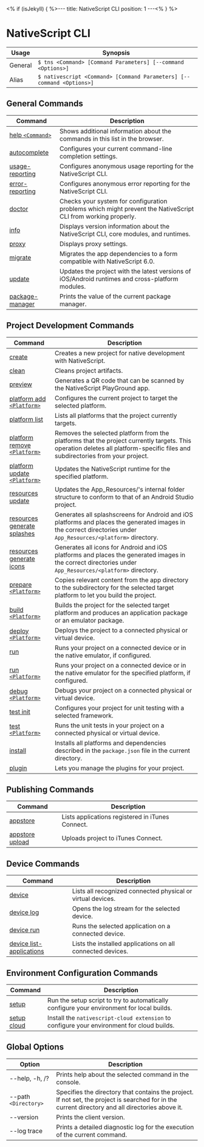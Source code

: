<% if (isJekyll) { %>---
title: NativeScript CLI
position: 1
---<% } %>

# NativeScript CLI

Usage | Synopsis
------|-------
General | `$ tns <Command> [Command Parameters] [--command <Options>]`
Alias | `$ nativescript <Command> [Command Parameters] [--command <Options>]`

## General Commands

Command | Description
-------|----------
[help `<Command>`](general/help.html) | Shows additional information about the commands in this list in the browser.
[autocomplete](general/autocomplete.html) | Configures your current command-line completion settings.
[usage-reporting](general/usage-reporting.html) | Configures anonymous usage reporting for the NativeScript CLI.
[error-reporting](general/error-reporting.html) | Configures anonymous error reporting for the NativeScript CLI.
[doctor](general/doctor.html) | Checks your system for configuration problems which might prevent the NativeScript CLI from working properly.
[info](general/info.html) | Displays version information about the NativeScript CLI, core modules, and runtimes.
[proxy](general/proxy.html) | Displays proxy settings.
[migrate](general/migrate.html) | Migrates the app dependencies to a form compatible with NativeScript 6.0.
[update](general/update.html) | Updates the project with the latest versions of iOS/Android runtimes and cross-platform modules.
[package-manager](general/package-manager.html) | Prints the value of the current package manager.

## Project Development Commands
Command | Description
---|---
[create](project/creation/create.html) | Creates a new project for native development with NativeScript.
[clean](general/clean.html) | Cleans project artifacts.
[preview](project/testing/preview.html) | Generates a QR code that can be scanned by the NativeScript PlayGround app.
[platform add `<Platform>`](project/configuration/platform-add.html) | Configures the current project to target the selected platform.
[platform list](project/configuration/platform.html) | Lists all platforms that the project currently targets.
[platform remove `<Platform>`](project/configuration/platform-remove.html) | Removes the selected platform from the platforms that the project currently targets. This operation deletes all platform-specific files and subdirectories from your project.
[platform update `<Platform>`](project/configuration/platform-update.html) | Updates the NativeScript runtime for the specified platform.
[resources update](project/configuration/resources/resources-update.html) | Updates the App_Resources/<platform>'s internal folder structure to conform to that of an Android Studio project.
[resources generate splashes](project/configuration/resources/resources-generate-splashes.html) | Generates all splashscreens for Android and iOS platforms and places the generated images in the correct directories under `App_Resources/<platform>` directory.
[resources generate icons](project/configuration/resources/resources-generate-icons.html) | Generates all icons for Android and iOS platforms and places the generated images in the correct directories under `App_Resources/<platform>` directory.
[prepare `<Platform>`](project/configuration/prepare.html) | Copies relevant content from the app directory to the subdirectory for the selected target platform to let you build the project.
[build `<Platform>`](project/testing/build.html) | Builds the project for the selected target platform and produces an application package or an emulator package.
[deploy `<Platform>`](project/testing/deploy.html) | Deploys the project to a connected physical or virtual device.
[run](project/testing/run.html) | Runs your project on a connected device or in the native emulator, if configured.
[run `<Platform>`](project/testing/run.html) | Runs your project on a connected device or in the native emulator for the specified platform, if configured.
[debug `<Platform>`](project/testing/debug.html) | Debugs your project on a connected physical or virtual device.
[test init](project/testing/test-init.html) | Configures your project for unit testing with a selected framework.
[test `<Platform>`](project/testing/test.html) | Runs the unit tests in your project on a connected physical or virtual device.
[install](project/configuration/install.html) | Installs all platforms and dependencies described in the `package.json` file in the current directory.
[plugin](lib-management/plugin.html) | Lets you manage the plugins for your project.

## Publishing Commands
Command | Description
---|---
[appstore](publishing/appstore.html) | Lists applications registered in iTunes Connect.
[appstore upload](publishing/appstore-upload.html) | Uploads project to iTunes Connect.

## Device Commands
Command | Description
---|---
[device](device/device.html) | Lists all recognized connected physical or virtual devices.
[device log](device/device-log.html) | Opens the log stream for the selected device.
[device run](device/device-run.html) | Runs the selected application on a connected device.
[device list-applications](device/device-list-applications.html) | Lists the installed applications on all connected devices.

## Environment Configuration Commands
Command | Description
---|---
[setup](env-configuration/setup.html) | Run the setup script to try to automatically configure your environment for local builds.
[setup cloud](cloud/cloud-setup.html) | Install the `nativescript-cloud extension` to configure your environment for cloud builds.

## Global Options
Option | Description
-------|---------
--help, -h, /? | Prints help about the selected command in the console.
--path `<Directory>` | Specifies the directory that contains the project. If not set, the project is searched for in the current directory and all directories above it.
--version | Prints the client version.
--log trace | Prints a detailed diagnostic log for the execution of the current command.
